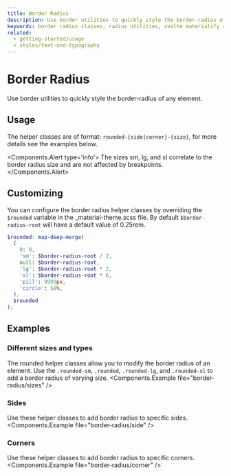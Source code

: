 ```yaml
---
title: Border Radius
description: Use border utilities to quickly style the border-radius of any element.
keywords: border radius classes, radius utilities, svelte materialify radius helper classes
related:
  - getting-started/usage
  - styles/text-and-typography
---
```


# Border Radius

Use border utilities to quickly style the border-radius of any element.

## Usage

The helper classes are of format: `rounded-{side|corner}-{size}`, for more details see the examples below.

<Components.Alert type='info'>
The sizes sm, lg, and xl correlate to the border radius size and are not affected by breakpoints.
</Components.Alert>

## Customizing

You can configure the border radius helper classes by overriding the `$rounded` variable in the \_material-theme.scss file. By default `$border-radius-root` will have a default value of 0.25rem.

```scss
$rounded: map-deep-merge(
  (
    0: 0,
    'sm': $border-radius-root / 2,
    null: $border-radius-root,
    'lg': $border-radius-root * 2,
    'xl': $border-radius-root * 6,
    'pill': 9999px,
    'circle': 50%,
  ),
  $rounded
);
```

## Examples

### Different sizes and types

The rounded helper classes allow you to modify the border radius of an element. Use the `.rounded-sm`, `.rounded`, `.rounded-lg`, and `.rounded-xl` to add a border radius of varying size.
<Components.Example file="border-radius/sizes" />

### Sides

Use these helper classes to add border radius to specific sides.
<Components.Example file="border-radius/side" />

### Corners

Use these helper classes to add border radius to specific corners.
<Components.Example file="border-radius/corner" />
